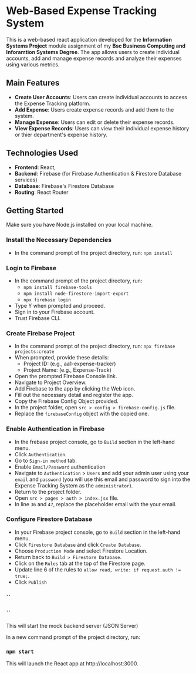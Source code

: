 # Web-Based Expense Tracking System 

This is a web-based react application developed for the **Information Systems Project** module assignment of my **Bsc Business Computing and Inforamtion Systems Degree**. The app allows users to create individual accounts, add and manage expense records and analyze their expenses using various metrics. 

## Main Features
- **Create User Accounts**: Users can create individual accounts to access the Expense Tracking platform.
- **Add Expense**: Users create expense records and add them to the system.
- **Manage Expense**: Users can edit or delete their expense records.
- **View Expense Records**: Users can view their individual expense history or thier department's expense history.

## Technologies Used
- **Frontend**: React, 
- **Backend**: Firebase (for Firebase Authentication & Firestore Database services)
- **Database**: Firebase's Firestore Database
- **Routing**: React Router

## Getting Started

Make sure you have Node.js installed on your local machine.



### Install the Necessary Dependencies
- In the command prompt of the project directory, run: `npm install`

### Login to Firebase 
- In the command prompt of the project directory, run: 
    - `npm install firebase-tools`
    - `npm install node-firestore-import-export`
    - `npx firebase login`
- Type Y when prompted and proceed. 
- Sign in to your Firebase account. 
- Trust Firebase CLI.

### Create Firebase Project
- In the command prompt of the project directory, run: `npx firebase projects:create`
- When prompted, provide these details:
    - Project ID: (e.g., aa1-expense-tracker)
    - Project Name: (e.g., Expense-Track)
- Open the prompted Firebase Console link.
- Navigate to Project Overview.
- Add Firebase to the app by clicking the Web icon.
- Fill out the necessary detail and register the app.
- Copy the Firebase Config Object provided.
- In the project folder, open `src > config > firebase-config.js` file.
- Replace the `firebaseConfig` object with the copied one. 

### Enable Authentication in Firebase

- In the frebase project console, go to `Build` section in the left-hand menu. 
- Click `Authentication`. 
- Go to `Sign-in method` tab.
- Enable `Email/Password` authentication
- Navigate to `Authentication` > `Users` and add your admin user using your `email` and `password` (you will use this email and password to sign into the Expense Tracking System as the `administrator`).
- Return to the project folder.
- Open `src > pages > auth > index.jsx` file.
- In line `36` and `47`, replace the placeholder email with the your email.

### Configure Firestore Database

- In your Firebase project console, go to `Build` section in the left-hand menu. 
- Click `Firestore Database` and click `Create Database`.
- Choose `Production Mode` and select Firestore Location. 
- Return back to `Build > Firestore Database`.
- Click on the `Rules` tab at the top of the Firestore page.
- Update line 6 of the rules to `allow read, write: if request.auth != true;`.
- Click `Publish`
### ``
### ``
This will start the mock backend server (JSON Server)

In a new command prompt of the project directory, run:

### `npm start`
This will launch the React app at http://localhost:3000.